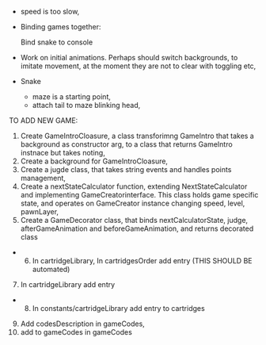 
* speed is too slow,

* Binding games together:
  <!-- - add isGameOn to state returned by GameCreator, true only if game is being played, => Nie trzeba, bo jest isGameStarted
  - Arrows to switch game in BrickGame component implementation. Only if !isGameOn -->
  Bind snake to console

* Work on initial animations. Perhaps should switch backgrounds, to imitate movement, at the moment they are not to clear with toggling etc,

* Snake
  - maze is a starting point,
  - attach tail to maze blinking head,

  
TO ADD NEW GAME:
1) Create GameIntroCloasure, a class transforimng GameIntro that takes a background as constructor arg, to a class that returns GameIntro instnace but takes noting,
2) Create a background for GameIntroCloasure,
3) Create a jugde class, that takes string events and handles points management,
4) Create a nextStateCalculator function, extending NextStateCalculator and implementing GameCreatorinterface. This class holds game specific state, and operates on GameCreator instance changing speed, level, pawnLayer,
5) Create a GameDecorator class, that binds nextCalculatorState, judge, afterGameAnimation and beforeGameAnimation, and returns decorated class

+ 6) In cartridgeLibrary, In cartridgesOrder add entry (THIS SHOULD BE automated)
7) In cartridgeLibrary add entry
+ 8) In constants/cartridgeLibrary add entry to cartridges
9) Add codesDescription in gameCodes, 
10) add to gameCodes in gameCodes